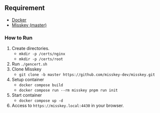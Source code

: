## Requirement
- [Docker](https://www.docker.com/)
- [Misskey (master)](https://github.com/misskey-dev/misskey)

### How to Run
1. Create directories.
    - `mkdir -p /certs/nginx`
    - `mkdir -p /certs/root`
2. Run `./gencert.sh`
3. Clone Misskey
    - `git clone -b master https://github.com/misskey-dev/misskey.git`
4. Setup container
    - `docker compose build`
    - `docker compose run --rm misskey pnpm run init`
5. Start container
    - `docker compose up -d`
6. Access to `https://misskey.local:4430` in your browser.
